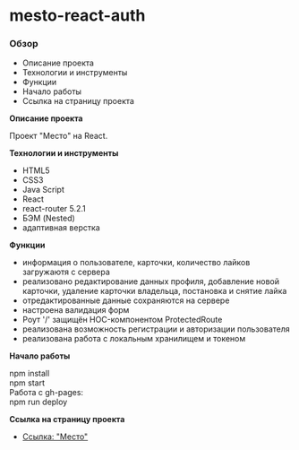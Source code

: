 # mesto-react-auth

### Обзор

* Описание проекта
* Технологии и инструменты
* Функции
* Начало работы
* Cсылка на страницу проекта

**Описание проекта**

Проект "Место" на React.

**Технологии и инструменты**

* HTML5
* CSS3
* Java Script
* React
* react-router 5.2.1
* БЭМ (Nested)
* адаптивная верстка

**Функции**

* информация о пользователе, карточки, количество лайков загружаютя с сервера
* реализовано редактирование данных профиля, добавление новой карточки, удаление карточки владельца, постановка и снятие лайка
* отредактированные данные сохраняются на сервере
* настроена валидация форм
* Роут '/' защищён HOC-компонентом ProtectedRoute
* реализована возможность регистрации и авторизации пользователя
* реализована работа с локальным хранилищем и токеном

**Начало работы**

npm install <br/>
npm start <br/>
Работа с gh-pages:<br/>
npm run deploy <br/>

**Cсылка на страницу проекта**

* [Ссылка: "Место"]()
